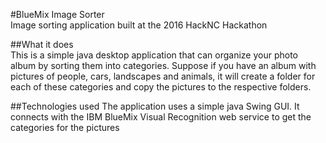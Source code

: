 #BlueMix Image Sorter  
Image sorting application built at the 2016 HackNC Hackathon

##What it does  
This is a simple java desktop application that can organize your photo album by sorting them into categories.
Suppose if you have an album with pictures of people, cars, landscapes and animals, it will create a folder for
each of these categories and copy the pictures to the respective folders.

##Technologies used
The application uses a simple java Swing GUI.
It connects with the IBM BlueMix Visual Recognition web service to get the categories for the pictures





